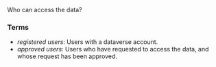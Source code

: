 Who can access the data? 

### Terms
* *registered users*: Users with a dataverse account.
* *approved users*: Users who have requested to access the data, and whose request has been approved.
